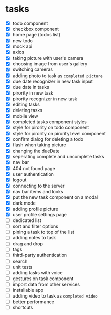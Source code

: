 
# tasks

- [x] todo component
- [x] checkbox component
- [x] home page (todos list)
- [x] new todo
- [x] mock api
- [x] axios
- [x] taking picture with user's camera
- [x] choosing image from user's gallery
- [x] switching cameras
- [x] adding photo to task as `completed picture`
- [x] due date recognizer in new task input
- [x] due date in tasks
- [x] pirority in new task
- [x] pirority recognizer in new task
- [x] editing tasks
- [x] deleting tasks
- [x] mobile view
- [x] completed tasks component styles
- [x] style for pirority on todo component
- [x] style for pirority on pirorityLevel component
- [x] confirm dialog for deleting a todo
- [x] flash when taking picture
- [x] changing the dueDate
- [x] seperating complete and uncomplete tasks
- [x] nav bar
- [x] 404 not found page
- [x] user authentication
- [x] logout
- [x] connecting to the server
- [x] nav bar items and looks
- [x] put the new task component on a modal
- [x] dark mode
- [x] adding profile picture
- [x] user profile settings page
- [ ] dedicated list
- [ ] sort and filter options
- [ ] pining a task to top of the list
- [ ] adding notes to task
- [ ] drag and drop
- [ ] tags
- [ ] third-party authentication
- [ ] search
- [ ] unit tests
- [ ] adding tasks with voice
- [ ] gestures on task component
- [ ] import data from other services
- [ ] installable app
- [ ] adding video to task as `completed video`
- [ ] better performance
- [ ] shortcuts
